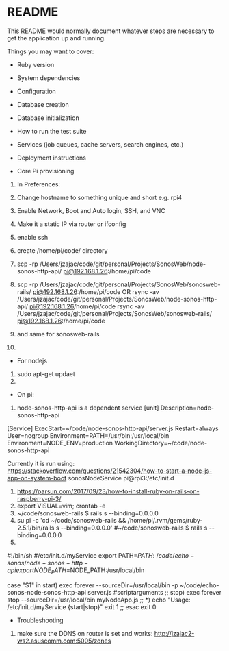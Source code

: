 # README

This README would normally document whatever steps are necessary to get the
application up and running.

Things you may want to cover:

* Ruby version

* System dependencies

* Configuration

* Database creation

* Database initialization

* How to run the test suite

* Services (job queues, cache servers, search engines, etc.)

* Deployment instructions
- Core Pi provisioning
1. In Preferences:
1. Change hostname to something unique and short e.g. rpi4
1. Enable Network, Boot and Auto login, SSH, and VNC
1. Make it a static IP via router or ifconfig
1. enable ssh
1. create /home/pi/code/<appname> directory
1. scp -rp /Users/jzajac/code/git/personal/Projects/SonosWeb/node-sonos-http-api/  pi@192.168.1.26:/home/pi/code
1. scp -rp /Users/jzajac/code/git/personal/Projects/SonosWeb/sonosweb-rails/ pi@192.168.1.26:/home/pi/code
OR
rsync -av /Users/jzajac/code/git/personal/Projects/SonosWeb/node-sonos-http-api/ pi@192.168.1.26/home/pi/code
rsync -av /Users/jzajac/code/git/personal/Projects/SonosWeb/sonosweb-rails/ pi@192.168.1.26:/home/pi/code
1. and same for sonosweb-rails

1. 

- For nodejs
1. sudo apt-get updaet
1. 
- On pi:
1. node-sonos-http-api is a dependent service
[unit]
Description=node-sonos-http-api

[Service]
ExecStart=~/code/node-sonos-http-api/server.js
Restart=always
User=nogroup
Environment=PATH=/usr/bin:/usr/local/bin
Environment=NODE_ENV=production
WorkingDirectory=~/code/node-sonos-http-api


Currently it is run using:
https://stackoverflow.com/questions/21542304/how-to-start-a-node-js-app-on-system-boot
sonosNodeService
pi@rpi3:/etc/init.d 
1. https://parsun.com/2017/09/23/how-to-install-ruby-on-rails-on-raspberry-pi-3/
1. export VISUAL=vim; crontab -e
1. ~/code/sonosweb-rails $ rails s --binding=0.0.0.0
1. su pi -c 'cd ~/code/sonosweb-rails && /home/pi/.rvm/gems/ruby-2.5.1/bin/rails s --binding=0.0.0.0'
#~/code/sonosweb-rails $ rails s --binding=0.0.0.0
1. 
#!/bin/sh
#/etc/init.d/myService
export PATH=$PATH:~/code/echo-sonos/node-sonos-http-api
export NODE_PATH=$NODE_PATH:/usr/local/bin

case "$1" in
start)
exec forever --sourceDir=/usr/local/bin -p ~/code/echo-sonos-node-sonos-http-api server.js #scriptarguments
;;
stop)
exec forever stop --sourceDir=/usr/local/bin myNodeApp.js
;;
*)
echo "Usage: /etc/init.d/myService {start|stop}"
exit 1
;;
esac
exit 0

* Troubleshooting
1. make sure the DDNS on router is set and works: http://jzajac2-ws2.asuscomm.com:5005/zones

